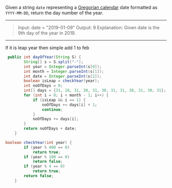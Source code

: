 Given a string `date` representing a [Gregorian calendar](https://en.wikipedia.org/wiki/Gregorian_calendar) date formatted as `YYYY-MM-DD`, return the day number of the year.

---

> Input: date = "2019-01-09"
> Output: 9
> Explanation: Given date is the 9th day of the year in 2019.

---

If it is leap year then simple add 1 to feb

```JAVA
 public int dayOfYear(String S) {
        String[] s = S.split("-");
        int year = Integer.parseInt(s[0]);
        int month = Integer.parseInt(s[1]);
        int date = Integer.parseInt(s[2]);
        boolean isLeap = checkYear(year);
        int noOfDays = 0;
        int[] days = {31, 28, 31, 30, 31, 30, 31, 31, 30, 31, 30, 31};
        for (int i = 0; i < month - 1; i++) {
            if (isLeap && i == 1) {
                noOfDays += days[i] + 1;
                continue;
            }
            noOfDays += days[i];
        }
        return noOfDays + date;
    }
```

```JAVA
boolean checkYear(int year) {
        if (year % 400 == 0)
            return true;
        if (year % 100 == 0)
            return false;
        if (year % 4 == 0)
            return true;
        return false;
    }
```

